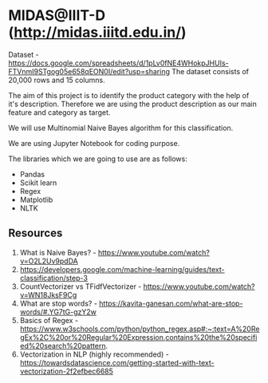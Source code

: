 # MIDAS@IIIT-D (http://midas.iiitd.edu.in/)

Dataset - https://docs.google.com/spreadsheets/d/1pLv0fNE4WHokpJHUIs-FTVnmI9STgog05e658qEON0I/edit?usp=sharing
The dataset consists of 20,000 rows and 15 columns.

The aim of this project is to identify the product category with the help of it's description. Therefore we are using the product description as our main feature and category as target. 

We will use Multinomial Naive Bayes algorithm for this classification.

We are using Jupyter Notebook for coding purpose. 

The libraries which we are going to use are as follows:
- Pandas
- Scikit learn
- Regex
- Matplotlib
- NLTK

## Resources

1. What is Naive Bayes? - https://www.youtube.com/watch?v=O2L2Uv9pdDA
2. https://developers.google.com/machine-learning/guides/text-classification/step-3
3. CountVectorizer vs TFidfVectorizer - https://www.youtube.com/watch?v=WN18JksF9Cg
4. What are stop words? - https://kavita-ganesan.com/what-are-stop-words/#.YG7tG-gzY2w
5. Basics of Regex - https://www.w3schools.com/python/python_regex.asp#:~:text=A%20RegEx%2C%20or%20Regular%20Expression,contains%20the%20specified%20search%20pattern.
6. Vectorization in NLP (highly recommended) - https://towardsdatascience.com/getting-started-with-text-vectorization-2f2efbec6685




